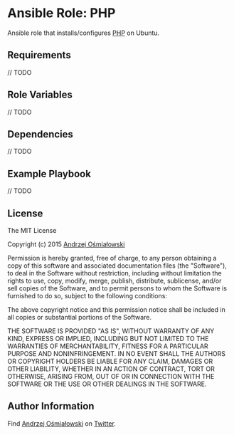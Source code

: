 # Ansible Role: PHP
Ansible role that installs/configures [PHP](https://www.php.net/) on Ubuntu.

## Requirements

// TODO

## Role Variables

// TODO

## Dependencies

// TODO

## Example Playbook

// TODO

## License

The MIT License

Copyright (c) 2015 [Andrzej Ośmiałowski](http://osmialowski.net/)

Permission is hereby granted, free of charge, to any person obtaining a copy
of this software and associated documentation files (the "Software"), to deal
in the Software without restriction, including without limitation the rights
to use, copy, modify, merge, publish, distribute, sublicense, and/or sell
copies of the Software, and to permit persons to whom the Software is
furnished to do so, subject to the following conditions:

The above copyright notice and this permission notice shall be included in
all copies or substantial portions of the Software.

THE SOFTWARE IS PROVIDED "AS IS", WITHOUT WARRANTY OF ANY KIND, EXPRESS OR
IMPLIED, INCLUDING BUT NOT LIMITED TO THE WARRANTIES OF MERCHANTABILITY,
FITNESS FOR A PARTICULAR PURPOSE AND NONINFRINGEMENT. IN NO EVENT SHALL THE
AUTHORS OR COPYRIGHT HOLDERS BE LIABLE FOR ANY CLAIM, DAMAGES OR OTHER
LIABILITY, WHETHER IN AN ACTION OF CONTRACT, TORT OR OTHERWISE, ARISING FROM,
OUT OF OR IN CONNECTION WITH THE SOFTWARE OR THE USE OR OTHER DEALINGS IN
THE SOFTWARE.

## Author Information

Find [Andrzej Ośmiałowski]( http://osmialowski.net ) on [Twitter](http://twitter.com/aosmialowski).